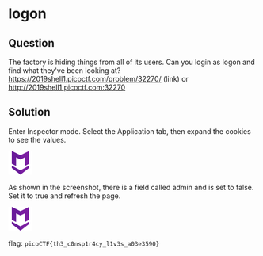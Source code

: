 # logon


## Question
The factory is hiding things from all of its users. Can you login as logon and find what they've been looking at? https://2019shell1.picoctf.com/problem/32270/ (link) or http://2019shell1.picoctf.com:32270

## Solution
Enter Inspector mode. Select the Application tab, then expand the cookies to see the values.

![alt text](https://github.com/adam-p/markdown-here/raw/master/src/common/images/icon48.png "flag.png")

As shown in the screenshot, there is a field called admin and is set to false. Set it to true and refresh the page.

![alt text](https://github.com/adam-p/markdown-here/raw/master/src/common/images/icon48.png "flag.png")

flag: `picoCTF{th3_c0nsp1r4cy_l1v3s_a03e3590}`